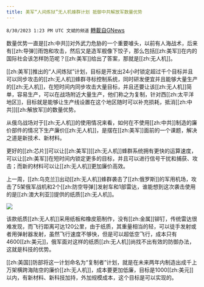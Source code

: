 ```yaml
---
title: 美军“人间炼狱”无人机蜂群计划 抵御中共解放军数量优势
---
```

`8/30/2023 1:23 PM UTC 文斌的频道` [轉載自GNews](https://gnews.org/articles/1620910)

数量优势一直是[[zh:中共]]对外武力危胁的一个重要噱头，以前有人海战术，后来有[[zh:导弹]]雨饱和攻击，然后又是造军舰像下饺子，那么包括[[zh:美军]]在内的国际社会该怎样防范呢？[[zh:美军]]给出了答案，那就是[[zh:无人机]]。

[[zh:美军]]推出的“人间炼狱”计划，目标是开发出24小时锁定超过千个目标并且可以同步攻击的[[zh:无人机]]蜂群寻标控制系统，同时研发便宜并且能够大量生产的[[zh:无人机]]，在短时间内同步攻击大量目标，并且还要让该[[zh:无人机]]简单，容易生产，可以在战场附近大量生产，他们称之为复制，针对西[[zh:太平洋地区]]，目标就是能够让生产线设置在这个地区随时可以补充损耗，抵消[[zh:中共]][[zh:解放军]]的数量优势。

从俄乌战场对于[[zh:无人机]]的使用情况来看，如何在不使用[[zh:中共]]制造的廉价部件的情况下生产廉价[[zh:无人机]]，是摆在[[zh:美军]]面前的一个课题，解决之道是新技术、新材料。

更好的[[zh:芯片]]可以让[[zh:美军]][[zh:无人机]]蜂群系统拥有更快的运算速度，可以让[[zh:美军]]在短时间内锁定更多的目标，并且可以进行信号干扰和捕获、攻击；而新的材料可以让[[zh:无人机]]更加廉价高效。

上一周，[[zh:乌克兰]]出动[[zh:无人机]]蜂群袭击了[[zh:俄罗斯]]的军用机场，攻击了5架俄军战机和2个[[zh:防空导弹]]发射车和1部雷达，谁能想到这次袭击使用的是[[zh:澳大利亚]]提供的纸质[[zh:无人机]]。

![](ipfs://QmPY1i8hYfvLtaFi4QBkBdjyurPnYLnPDj9NGVAhwZ6aWD?.png)

该款纸质[[zh:无人机]]采用纸板和橡皮筋制作，没有[[zh:金属]]铆钉，传统雷达很难发现，而飞行距离可达120公里，由于纸质，其重量相当的轻，可以徒手发射或者用弹射器发射，虽然飞行速度不够快，但是可以超低空飞行，成本只有4600[[zh:美元]]，俄军面对这样的纸质[[zh:无人机]]尚找不出有效的防御办法，这就是科技的优势。

[[zh:美国]]防部将这一计划命名为“复制者”计划，就是在未来两年内制造出成千上万架横跨海陆空的廉价[[zh:无人机]]，成本要更加低廉，目标是1000[[zh:美元]]以内，有新材料、新科技加持，外加规模成本，这个目标是可以实现的。
